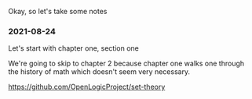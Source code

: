 Okay, so let's take some notes

### 2021-08-24

Let's start with chapter one, section one

We're going to skip to chapter 2 because chapter one walks one through the history of math which doesn't seem very necessary.

https://github.com/OpenLogicProject/set-theory

